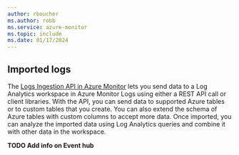```yaml
---
author: rboucher
ms.author: robb
ms.service: azure-monitor
ms.topic: include
ms.date: 01/17/2024
---
```

## Imported logs

The [Logs Ingestion API in Azure Monitor](/azure/azure-monitor/logs/logs-ingestion-api-overview) lets you send data to a Log Analytics workspace in Azure Monitor Logs using either a REST API call or client libraries. With the API, you can send data to supported Azure tables or to custom tables that you create. You can also extend the schema of Azure tables with custom columns to accept more data. Once imported, you can analyze the imported data using Log Analytics queries and combine it with other data in the workspace.

**TODO Add info on Event hub**

